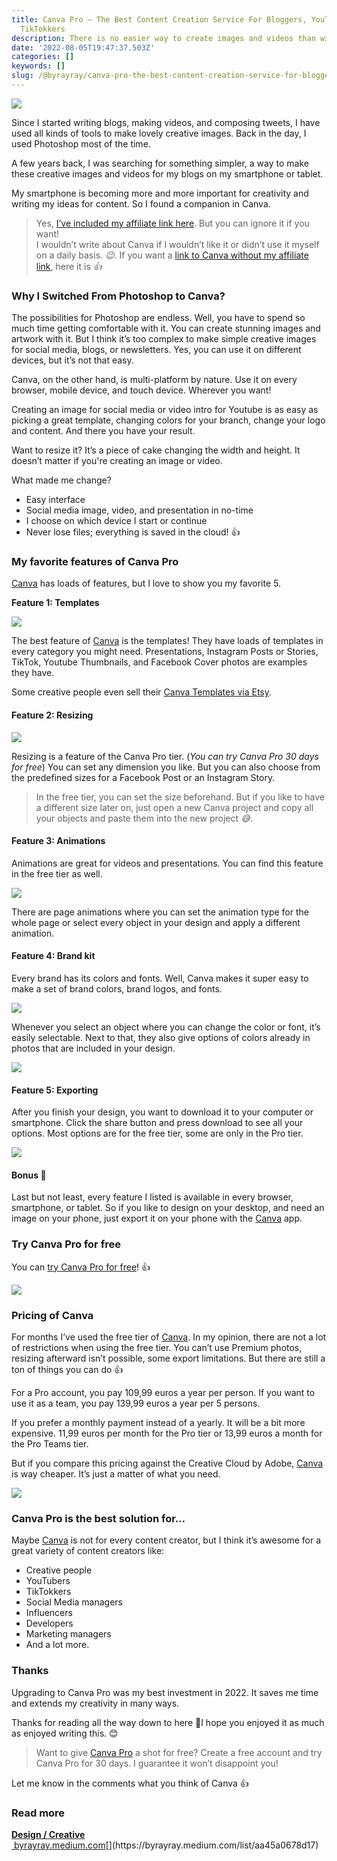 ```yaml
---
title: Canva Pro — The Best Content Creation Service For Bloggers, YouTubers, and
  TikTokkers
description: There is no easier way to create images and videos than with Canva!
date: '2022-08-05T19:47:37.503Z'
categories: []
keywords: []
slug: /@byrayray/canva-pro-the-best-content-creation-service-for-bloggers-youtubers-and-tiktokkers-b2f6989dcb72
---
```


![](/Users/devbyrayray/Downloads/medium-export-a7b31d8cfbafc479a349e86525a0598d57555fb548cdfad5aa20f48d7b4db09d/posts/md_1664876347726/img/1__YVn__jO0Sj434fmfpCjwpKA.png)

Since I started writing blogs, making videos, and composing tweets, I have used all kinds of tools to make lovely creative images. Back in the day, I used Photoshop most of the time.

A few years back, I was searching for something simpler, a way to make these creative images and videos for my blogs on my smartphone or tablet.

My smartphone is becoming more and more important for creativity and writing my ideas for content. So I found a companion in Canva.

> Yes, [I’ve included my affiliate link here](https://partner.canva.com/c/2339544/811170/10068). But you can ignore it if you want!  
> I wouldn’t write about Canva if I wouldn’t like it or didn’t use it myself on a daily basis. _😉._ If you want a [link to Canva without my affiliate link](https://www.canva.com/), here it is _👍_

### Why I Switched From Photoshop to Canva?

The possibilities for Photoshop are endless. Well, you have to spend so much time getting comfortable with it. You can create stunning images and artwork with it. But I think it’s too complex to make simple creative images for social media, blogs, or newsletters. Yes, you can use it on different devices, but it’s not that easy.

Canva, on the other hand, is multi-platform by nature. Use it on every browser, mobile device, and touch device. Wherever you want!

Creating an image for social media or video intro for Youtube is as easy as picking a great template, changing colors for your branch, change your logo and content. And there you have your result.

Want to resize it? It’s a piece of cake changing the width and height. It doesn’t matter if you're creating an image or video.

What made me change?

*   Easy interface
*   Social media image, video, and presentation in no-time
*   I choose on which device I start or continue
*   Never lose files; everything is saved in the cloud! 👍

### My favorite features of Canva Pro

[Canva](https://partner.canva.com/c/2339544/811170/10068) has loads of features, but I love to show you my favorite 5.

**Feature 1: Templates**

![](/Users/devbyrayray/Downloads/medium-export-a7b31d8cfbafc479a349e86525a0598d57555fb548cdfad5aa20f48d7b4db09d/posts/md_1664876347726/img/1__qYQqiOmE4OW2la2W3qBUxw.png)

The best feature of [Canva](https://partner.canva.com/c/2339544/811170/10068) is the templates! They have loads of templates in every category you might need. Presentations, Instagram Posts or Stories, TikTok, Youtube Thumbnails, and Facebook Cover photos are examples they have.

Some creative people even sell their [Canva Templates via Etsy](https://www.etsy.com/market/canva_templates).

#### Feature 2: Resizing

![](/Users/devbyrayray/Downloads/medium-export-a7b31d8cfbafc479a349e86525a0598d57555fb548cdfad5aa20f48d7b4db09d/posts/md_1664876347726/img/1__qxkvcLBBjEX1Mi0jics4og.png)

Resizing is a feature of the Canva Pro tier. (_You can try Canva Pro 30 days for free_) You can set any dimension you like. But you can also choose from the predefined sizes for a Facebook Post or an Instagram Story.

> In the free tier, you can set the size beforehand. But if you like to have a different size later on, just open a new Canva project and copy all your objects and paste them into the new project _😅_.

#### Feature 3: Animations

Animations are great for videos and presentations. You can find this feature in the free tier as well.

![](/Users/devbyrayray/Downloads/medium-export-a7b31d8cfbafc479a349e86525a0598d57555fb548cdfad5aa20f48d7b4db09d/posts/md_1664876347726/img/1__RejSvfl1qUXvPt6CZwZexw.gif)

There are page animations where you can set the animation type for the whole page or select every object in your design and apply a different animation.

#### Feature 4: Brand kit

Every brand has its colors and fonts. Well, Canva makes it super easy to make a set of brand colors, brand logos, and fonts.

![](/Users/devbyrayray/Downloads/medium-export-a7b31d8cfbafc479a349e86525a0598d57555fb548cdfad5aa20f48d7b4db09d/posts/md_1664876347726/img/1__iaGfYkwT9YrQ__pDw61dhbw.png)

Whenever you select an object where you can change the color or font, it’s easily selectable. Next to that, they also give options of colors already in photos that are included in your design.

![](/Users/devbyrayray/Downloads/medium-export-a7b31d8cfbafc479a349e86525a0598d57555fb548cdfad5aa20f48d7b4db09d/posts/md_1664876347726/img/1__zQVRoCVsx3__QtDd5aEdmgg.png)

#### Feature 5: Exporting

After you finish your design, you want to download it to your computer or smartphone. Click the share button and press download to see all your options. Most options are for the free tier, some are only in the Pro tier.

![](/Users/devbyrayray/Downloads/medium-export-a7b31d8cfbafc479a349e86525a0598d57555fb548cdfad5aa20f48d7b4db09d/posts/md_1664876347726/img/1__ms6__Hwf__B2RNZansj__jowg.png)

#### **Bonus 🎊**

Last but not least, every feature I listed is available in every browser, smartphone, or tablet. So if you like to design on your desktop, and need an image on your phone, just export it on your phone with the [Canva](https://partner.canva.com/c/2339544/811170/10068) app.

### Try Canva Pro for free

You can [try Canva Pro for free](https://partner.canva.com/c/2339544/903498/10068)! 👍

[![](https://cdn-images-1.medium.com/max/800/1*22KeJJt0EfEj7Negmz_aUw.png)](https://partner.canva.com/c/2339544/903498/10068)

### Pricing of Canva

For months I’ve used the free tier of [Canva](https://partner.canva.com/c/2339544/811170/10068). In my opinion, there are not a lot of restrictions when using the free tier. You can’t use Premium photos, resizing afterward isn’t possible, some export limitations. But there are still a ton of things you can do 👍

For a Pro account, you pay 109,99 euros a year per person. If you want to use it as a team, you pay 139,99 euros a year per 5 persons.

If you prefer a monthly payment instead of a yearly. It will be a bit more expensive. 11,99 euros per month for the Pro tier or 13,99 euros a month for the Pro Teams tier.

But if you compare this pricing against the Creative Cloud by Adobe, [Canva](https://partner.canva.com/c/2339544/811170/10068) is way cheaper. It’s just a matter of what you need.

[![](https://cdn-images-1.medium.com/max/800/1*a6qjTsaHUDAdriB9vKF6mw.png)](https://partner.canva.com/c/2339544/811170/10068)

### Canva Pro is the best solution for…

Maybe [Canva](https://partner.canva.com/c/2339544/811170/10068) is not for every content creator, but I think it’s awesome for a great variety of content creators like:

*   Creative people
*   YouTubers
*   TikTokkers
*   Social Media managers
*   Influencers
*   Developers
*   Marketing managers
*   And a lot more.

### Thanks

Upgrading to Canva Pro was my best investment in 2022. It saves me time and extends my creativity in many ways.

Thanks for reading all the way down to here 🙏I hope you enjoyed it as much as enjoyed writing this. 😊

> Want to give [Canva Pro](https://partner.canva.com/c/2339544/811170/10068) a shot for free? Create a free account and try Canva Pro for 30 days. I guarantee it won’t disappoint you!

Let me know in the comments what you think of Canva 👍



### Read more

[**Design / Creative**  
 byrayray.medium.com](https://byrayray.medium.com/list/aa45a0678d17 "https://byrayray.medium.com/list/aa45a0678d17")[](https://byrayray.medium.com/list/aa45a0678d17)
